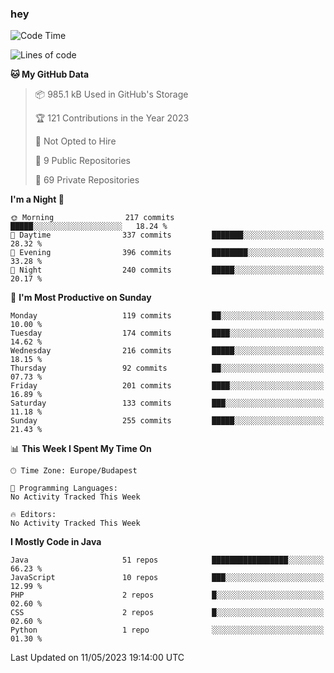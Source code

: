 ### hey

<!--START_SECTION:waka-->
![Code Time](http://img.shields.io/badge/Code%20Time-884%20hrs%2054%20mins-blue)

![Lines of code](https://img.shields.io/badge/From%20Hello%20World%20I%27ve%20Written-963.5%20thousand%20lines%20of%20code-blue)

**🐱 My GitHub Data** 

> 📦 985.1 kB Used in GitHub's Storage 
 > 
> 🏆 121 Contributions in the Year 2023
 > 
> 🚫 Not Opted to Hire
 > 
> 📜 9 Public Repositories 
 > 
> 🔑 69 Private Repositories 
 > 
**I'm a Night 🦉** 

```text
🌞 Morning                217 commits         █████░░░░░░░░░░░░░░░░░░░░   18.24 % 
🌆 Daytime                337 commits         ███████░░░░░░░░░░░░░░░░░░   28.32 % 
🌃 Evening                396 commits         ████████░░░░░░░░░░░░░░░░░   33.28 % 
🌙 Night                  240 commits         █████░░░░░░░░░░░░░░░░░░░░   20.17 % 
```
📅 **I'm Most Productive on Sunday** 

```text
Monday                   119 commits         ██░░░░░░░░░░░░░░░░░░░░░░░   10.00 % 
Tuesday                  174 commits         ████░░░░░░░░░░░░░░░░░░░░░   14.62 % 
Wednesday                216 commits         █████░░░░░░░░░░░░░░░░░░░░   18.15 % 
Thursday                 92 commits          ██░░░░░░░░░░░░░░░░░░░░░░░   07.73 % 
Friday                   201 commits         ████░░░░░░░░░░░░░░░░░░░░░   16.89 % 
Saturday                 133 commits         ███░░░░░░░░░░░░░░░░░░░░░░   11.18 % 
Sunday                   255 commits         █████░░░░░░░░░░░░░░░░░░░░   21.43 % 
```


📊 **This Week I Spent My Time On** 

```text
🕑︎ Time Zone: Europe/Budapest

💬 Programming Languages: 
No Activity Tracked This Week

🔥 Editors: 
No Activity Tracked This Week
```

**I Mostly Code in Java** 

```text
Java                     51 repos            █████████████████░░░░░░░░   66.23 % 
JavaScript               10 repos            ███░░░░░░░░░░░░░░░░░░░░░░   12.99 % 
PHP                      2 repos             █░░░░░░░░░░░░░░░░░░░░░░░░   02.60 % 
CSS                      2 repos             █░░░░░░░░░░░░░░░░░░░░░░░░   02.60 % 
Python                   1 repo              ░░░░░░░░░░░░░░░░░░░░░░░░░   01.30 % 
```




 Last Updated on 11/05/2023 19:14:00 UTC
<!--END_SECTION:waka-->
